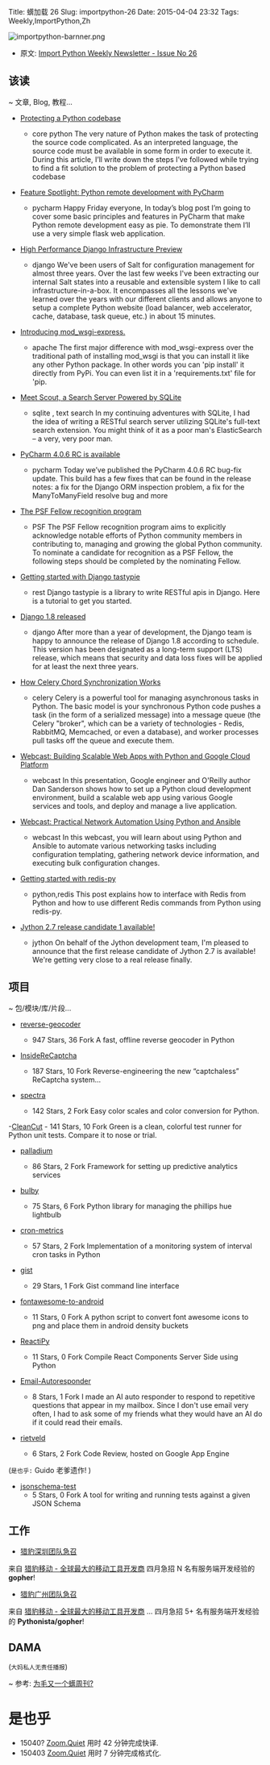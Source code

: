 Title: 蠎加载 26
Slug: importpython-26
Date: 2015-04-04 23:32
Tags: Weekly,ImportPython,Zh 

![importpython-barnner.png](http://zoomq.qiniudn.com/ZQCollection/snap/importpython-barnner.png?imageView2/2/h/210)


- 原文: [Import Python Weekly Newsletter - Issue No 26](http://importpython.com/newsletter/no/26/)

## 该读
~ 文章, Blog, 教程...


- [Protecting a Python codebase](http://bits.citrusbyte.com/protecting-a-python-codebase/)
    + core python
The very nature of Python makes the task of protecting the source code complicated. As an interpreted language, the source code must be available in some form in order to execute it. During this article, I’ll write down the steps I’ve followed while trying to find a fit solution to the problem of protecting a Python based codebase

- [Feature Spotlight: Python remote development with PyCharm](http://feedproxy.google.com/~r/Pycharm/~3/ObAFl6CPM8w/)
    + pycharm
Happy Friday everyone, In today’s blog post I’m going to cover some basic principles and features in PyCharm that make Python remote development easy as pie. To demonstrate them I’ll use a very simple flask web application.

- [High Performance Django Infrastructure Preview](http://feedproxy.google.com/~r/LincolnLoop/~3/iorgEgsweiQ/)
    + django
We've been users of Salt for configuration management for almost three years. Over the last few weeks I've been extracting our internal Salt states into a reusable and extensible system I like to call infrastructure-in-a-box. It encompasses all the lessons we've learned over the years with our different clients and allows anyone to setup a complete Python website (load balancer, web accelerator, cache, database, task queue, etc.) in about 15 minutes.

- [Introducing mod_wsgi-express.](http://blog.dscpl.com.au/2015/04/introducing-modwsgi-express.html)
    + apache
The first major difference with mod_wsgi-express over the traditional path of installing mod_wsgi is that you can install it like any other Python package. In other words you can 'pip install' it directly from PyPi. You can even list it in a 'requirements.txt' file for 'pip.

- [Meet Scout, a Search Server Powered by SQLite](http://charlesleifer.com/blog/meet-scout-a-search-server-powered-by-sqlite/)
    + sqlite
,
text search
In my continuing adventures with SQLite, I had the idea of writing a RESTful search server utilizing SQLite's full-text search extension. You might think of it as a poor man's ElasticSearch – a very, very poor man.

- [PyCharm 4.0.6 RC is available](http://feedproxy.google.com/~r/Pycharm/~3/zqHWETobnx8/)
    + pycharm
Today we’ve published the PyCharm 4.0.6 RC bug-fix update. This build has a few fixes that can be found in the release notes: a fix for the Django ORM inspection problem, a fix for the ManyToManyField resolve bug and more

- [The PSF Fellow recognition program](http://feedproxy.google.com/~r/PythonSoftwareFoundationNews/~3/wC01hCZ8GtY/for-shes-jolly-good-psf-fellow.html)
    + PSF
The PSF Fellow recognition program aims to explicitly acknowledge notable efforts of Python community members in contributing to, managing and growing the global Python community. To nominate a candidate for recognition as a PSF Fellow, the following steps should be completed by the nominating Fellow.

- [Getting started with Django tastypie](http://agiliq.com/blog/2015/03/getting-started-with-django-tastypie/)
    + rest
Django tastypie is a library to write RESTful apis in Django. Here is a tutorial to get you started.

- [Django 1.8 released](https://www.djangoproject.com/weblog/2015/apr/01/release-18-final/)
    + django
After more than a year of development, the Django team is happy to announce the release of Django 1.8 according to schedule. This version has been designated as a long-term support (LTS) release, which means that security and data loss fixes will be applied for at least the next three years.

- [How Celery Chord Synchronization Works](http://blog.untrod.com/2015/03/how-celery-chord-synchronization-works.html)
    + celery
Celery is a powerful tool for managing asynchronous tasks in Python. The basic model is your synchronous Python code pushes a task (in the form of a serialized message) into a message queue (the Celery "broker", which can be a variety of technologies - Redis, RabbitMQ, Memcached, or even a database), and worker processes pull tasks off the queue and execute them.

- [Webcast: Building Scalable Web Apps with Python and Google Cloud Platform](http://www.oreilly.com/pub/e/3388)
    + webcast
In this presentation, Google engineer and O'Reilly author Dan Sanderson shows how to set up a Python cloud development environment, build a scalable web app using various Google services and tools, and deploy and manage a live application.

- [Webcast: Practical Network Automation Using Python and Ansible](http://www.oreilly.com/pub/e/3386)
    + webcast
In this webcast, you will learn about using Python and Ansible to automate various networking tasks including configuration templating, gathering network device information, and executing bulk configuration changes.

- [Getting started with redis-py](http://agiliq.com/blog/2015/03/getting-started-with-redis-py/)
    + python,redis
This post explains how to interface with Redis from Python and how to use different Redis commands from Python using redis-py.

- [Jython 2.7 release candidate 1 available!](http://fwierzbicki.blogspot.com/2015/03/jython-27-release-candidate-1-available.html)
    + jython
On behalf of the Jython development team, I'm pleased to announce that the first release candidate of Jython 2.7 is available! We're getting very close to a real release finally. 




## 项目
~ 包/模块/库/片段...

- [reverse-geocoder](https://github.com/thampiman/reverse-geocoder)
    - 947 Stars, 36 Fork
A fast, offline reverse geocoder in Python

- [InsideReCaptcha](https://github.com/ReCaptchaReverser/InsideReCaptcha)
    - 187 Stars, 10 Fork
Reverse-engineering the new “captchaless” ReCaptcha system...

- [spectra](https://github.com/jsvine/spectra)
    - 142 Stars, 2 Fork
Easy color scales and color conversion for Python.

-[CleanCut](https://github.com/CleanCut/green)
    - 141 Stars, 10 Fork
Green is a clean, colorful test runner for Python unit tests. Compare it to nose or trial.

- [palladium](https://github.com/ottogroup/palladium)
    - 86 Stars, 2 Fork
Framework for setting up predictive analytics services

- [bulby](https://github.com/sontek/bulby)
    - 75 Stars, 6 Fork
Python library for managing the phillips hue lightbulb

- [cron-metrics](https://github.com/manugarri/cron-metrics)
    - 57 Stars, 2 Fork
Implementation of a monitoring system of interval cron tasks in Python

- [gist](https://github.com/jdowner/gist)
    - 29 Stars, 1 Fork
Gist command line interface

- [fontawesome-to-android](https://github.com/deepankarb/fontawesome-to-android)
    - 11 Stars, 0 Fork
A python script to convert font awesome icons to png and place them in android density buckets

- [ReactiPy](https://github.com/logandhead/ReactiPy)
    - 11 Stars, 0 Fork
Compile React Components Server Side using Python

- [Email-Autoresponder](https://github.com/SlightlyCyborg/Email-Autoresponder)
    - 8 Stars, 1 Fork
I made an AI auto responder to respond to repetitive questions that appear in my mailbox. Since I don't use email very often, I had to ask some of my friends what they would have an AI do if it could read their emails.

- [rietveld](https://github.com/rietveld-codereview/rietveld) 
    - 6 Stars, 2 Fork
Code Review, hosted on Google App Engine

(`是也乎:`
Guido 老爹遗作!
)

- [jsonschema-test](https://github.com/kylef/jsonschema-test)
    - 5 Stars, 0 Fork
A tool for writing and running tests against a given JSON Schema 



## 工作

- [猎豹深圳团队急召](https://github.com/cheetahmobile/CMBM/wiki/BmSzHr)

来自 [猎豹移动 - 全球最大的移动工具开发商](http://www.cmcm.com/zh-cn/cm-backup/) 
四月急招 N 名有服务端开发经验的 **gopher**!


- [猎豹广州团队急召](https://github.com/cheetahmobile/CMBM/wiki/BmGzHr)

来自 [猎豹移动 - 全球最大的移动工具开发商](http://www.cmcm.com/zh-cn/cm-backup/) ...
四月急招 5+ 名有服务端开发经验的 **Pythonista/gopher**!

## DAMA
(`大妈私人无责任播报`)

~ 参考: [为毛又一个蠎周刊?](importpython-why)


# 是也乎

- 15040? [Zoom.Quiet](http://zoomquiet.io) 用时 42 分钟完成快译.
- 150403 [Zoom.Quiet](http://zoomquiet.io) 用时 7 分钟完成格式化.
